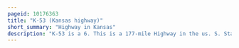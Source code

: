 ```yaml
---
pageid: 10176363
title: "K-53 (Kansas highway)"
short_summary: "Highway in Kansas"
description: "K-53 is a 6. This is a 177-mile Highway in the us. S. State of Kansas. Located entirely within Sumner County, K-53's western terminus is at U. S. Route 81 South of Wichita and the east Terminus is at an Interchange with k-15 by Mulvane. Along the Way k-53 Intersects interstate 35 known as the Kansas Turnpike at the Exit 33. The Highway travels mostly through Farmland with the Exception of inside Mulvane and is a two-lane Road its entire Length."
---
```

